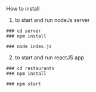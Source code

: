 How to install

1. to start and run nodeJs server

```
### cd server 
### npm install

```

```
### node index.js
```

2. to start and run reactJS app

```
### cd restaurants
### npm install

```

```
### npm start
```